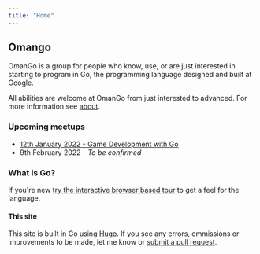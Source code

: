 ```yaml
---
title: "Home"
---
```


## Omango

OmanGo is a group for people who know, use, or are just interested in starting to program in Go, the programming language designed and built at Google.

All abilities are welcome at OmanGo from just interested to advanced. For more information see [about](/about).

### Upcoming meetups

- [12th January 2022 - Game Development with Go](/meetups/2022/01)
- 9th February 2022 - _To be confirmed_
  <!-- Get notified about upcoming meetups and events by joining our [mailing list](/community) or following our [Twitter account](/community). -->

### What is Go?

If you're new [try the interactive browser based tour](https://tour.golang.org/#1) to get a feel for the language.

#### This site

This site is built in Go using [Hugo](https://gohugo.io). If you see any errors, ommissions or improvements to be made, let me know or [submit a pull request](https://github.com/zidhuss/omango.org).
